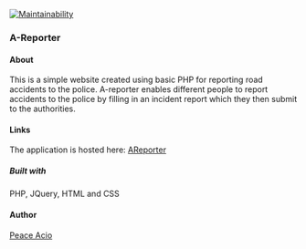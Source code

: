 [![Maintainability](https://api.codeclimate.com/v1/badges/53423a00c7662936a6ac/maintainability)](https://codeclimate.com/github/Peace-Apple/AReporter/maintainability)

### A-Reporter
#### About
This is a simple website created using basic PHP for reporting road accidents to the police.
A-reporter enables different people to report accidents to the police by filling in an incident report which they then submit to the authorities.

#### Links
The application is hosted here: [AReporter](https://apple-areporter.herokuapp.com/)

##### Built with
PHP, JQuery, HTML and CSS

#### Author
[Peace Acio](https://github.com/Peace-Apple)
